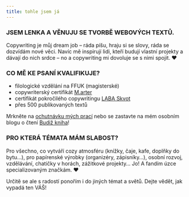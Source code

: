 ```yaml
---
title: tohle jsem já
---
```

### JSEM LENKA A VĚNUJU SE TVORBĚ WEBOVÝCH TEXTŮ.

Copywriting je můj dream job – ráda píšu, hraju si se slovy, ráda se dozvídám nové věci. Navíc mě inspirují lidi, kteří budují vlastní projekty a dávají do nich srdce – no a copywriting mi dovoluje se s nimi spojit. ♥

### CO MĚ KE PSANÍ KVALIFIKUJE?

* filologické vzdělání na FFUK (magisterské)
* copywriterský certifikát [M.arter](https://app.openbadges.me/view/#!/badge?badgeid=553029d5-0687-4237-9843-0efadc6999b0&includeSocials=true)
* certifikát pokročilého copywritingu [LABA Skvot](https://lms.skvt.cz/certificate/6a4524768d3478ee60e7b8bcc10944e6)
* přes 500 publikovaných textů

Mrkněte na [ochutnávku mých prací](#reference) nebo se zastavte na mém osobním blogu o čtení [Budiž kniha](https://www.budizkniha.cz/)!

### PRO KTERÁ TÉMATA MÁM SLABOST?

Pro všechno, co vytváří cozy atmosféru (knížky, čaje, kafe, doplňky do bytu…), pro papírenské výrobky (organizéry, zápisníky…), osobní rozvoj, vzdělávání, chatičky v horách, zážitkové projekty… Jo! A fandím úzce specializovaným značkám. ♥ 

Určitě se ale s radostí ponořím i do jiných témat a světů. Dejte vědět, jak vypadá ten VÁŠ!
